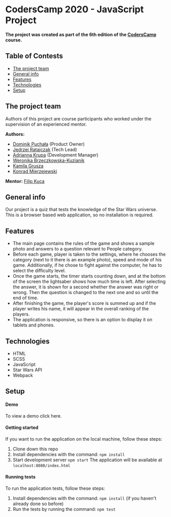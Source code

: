 # CodersCamp 2020 - JavaScript Project

**The project was created as part of the 6th edition of the [CodersCamp](https://coderscamp.pl/) course.**

## Table of Contests
- [The project team](#the-project-team)
- [General info](#general-info)
- [Features](#features)
- [Technologies](#technologies)
- [Setup](#setup)

## The project team
Authors of this project are course participants who worked under the supervision of an experienced mentor.

**Authors:**
- [Dominik Puchała](https://github.com/Suegro24) (Product Owner)
-	[Jędrzej Ratajczak](https://github.com/Mrozelek) (Tech Lead)
-	[Adrianna Krupa](https://github.com/adax10/) (Development Manager)
-	[Weronika Brzeczkowska-Kuzianik](https://github.com/brzeczkowskaw)
-	[Kamila Grusza](https://github.com/kami3la)
-	[Konrad Mierzejewski](https://github.com/KonradMierzejewski)

**Mentor:** [Filip Kuca](https://github.com/ruljin) 

## General info
Our project is a quiz that tests the knowledge of the Star Wars universe. This is a browser based web application, so no installation is required. 

## Features
-	The main page contains the rules of the game and shows a sample photo and answers to a question relevant to People category.
-	Before each game, player is taken to the settings, where he chooses the category (next to it there is an example photo), speed and mode of his game. Additionally, if he chose to fight against the computer, he has to select the difficulty level.
-	Once the game starts, the timer starts counting down, and at the bottom of the screen the lightsaber shows how much time is left. After selecting the answer, it is shown for a second whether the answer was right or wrong. Then the question is changed to the next one and so until the end of time.
-	After finishing the game, the player's score is summed up and if the player writes his name, it will appear in the overall ranking of the players.
-	The application is responsive, so there is an option to display it on tablets and phones.

## Technologies
-	HTML
-	SCSS
-	JavaScript
-	Star Wars API
- Webpack

## Setup
#### Demo
To view a demo click here.
#### Getting started
If you want to run the application on the local machine, follow these steps:
1. Clone down this repo
2. Install dependencies with the command: `npm install`
3. Start development server `npm start`
The application will be available at `localhost:8080/index.html`
#### Running tests
To run the application tests, follow these steps:
1. Install dependencies with the command: `npm install` (if you haven't already done so before)
2. Run the tests by running the command: `npm test`
